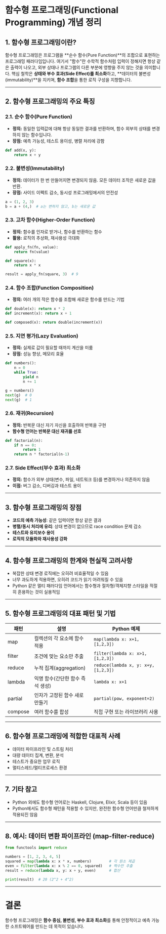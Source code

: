# 함수형 프로그래밍(Functional Programming) 개념 정리

## 1. 함수형 프로그래밍이란?

함수형 프로그래밍은 프로그램을 \*\*순수 함수(Pure Function)\*\*의 조합으로 표현하는 프로그래밍 패러다임입니다.
여기서 "함수"란 수학적 함수처럼 입력이 정해지면 항상 같은 출력이 나오고, 외부 상태나 프로그램의 다른 부분에 영향을 주지 않는 것을 의미합니다.
핵심 철학은 **상태와 부수 효과(Side Effect)를 최소화**하고, \*\*데이터의 불변성(immutability)\*\*을 지키며, **함수 조합**을 통한 로직 구성을 지향합니다.

---

## 2. 함수형 프로그래밍의 주요 특징

### 2.1. **순수 함수(Pure Function)**

* **정의:** 동일한 입력값에 대해 항상 동일한 결과를 반환하며, 함수 외부의 상태를 변경하지 않는 함수입니다.
* **장점:** 예측 가능성, 테스트 용이성, 병렬 처리에 강함

```python
def add(x, y):
    return x + y
```

### 2.2. **불변성(Immutability)**

* **정의:** 데이터가 한 번 만들어지면 변경되지 않음. 모든 데이터 조작은 새로운 값을 반환.
* **장점:** 사이드 이펙트 감소, 동시성 프로그래밍에서의 안전성

```python
a = (1, 2, 3)
b = a + (4,)  # a는 변하지 않고, b는 새로운 값
```

### 2.3. **고차 함수(Higher-Order Function)**

* **정의:** 함수를 인자로 받거나, 함수를 반환하는 함수
* **활용:** 로직의 추상화, 재사용성 극대화

```python
def apply_fn(fn, value):
    return fn(value)

def square(x):
    return x * x

result = apply_fn(square, 3)  # 9
```

### 2.4. **함수 조합(Function Composition)**

* **정의:** 여러 개의 작은 함수를 조합해 새로운 함수를 만드는 기법

```python
def double(x): return x * 2
def increment(x): return x + 1

def composed(x): return double(increment(x))
```

### 2.5. **지연 평가(Lazy Evaluation)**

* **정의:** 실제로 값이 필요할 때까지 계산을 미룸
* **장점:** 성능 향상, 메모리 효율

```python
def numbers():
    n = 0
    while True:
        yield n
        n += 1

g = numbers()
next(g)  # 0
next(g)  # 1
```

### 2.6. **재귀(Recursion)**

* **정의:** 반복문 대신 자기 자신을 호출하여 반복을 구현
* **함수형 언어는 반복문 대신 재귀를 선호**

```python
def factorial(n):
    if n == 0:
        return 1
    return n * factorial(n-1)
```

### 2.7. **Side Effect(부수 효과) 최소화**

* **정의:** 함수가 외부 상태(변수, 파일, 네트워크 등)를 변경하거나 의존하지 않음
* **이점:** 버그 감소, 디버깅과 테스트 용이

---

## 3. 함수형 프로그래밍의 장점

* **코드의 예측 가능성**: 같은 입력이면 항상 같은 결과
* **병렬/동시 처리에 유리**: 상태 변경이 없으므로 race condition 문제 감소
* **테스트와 유지보수 용이**
* **로직의 모듈화와 재사용성 강화**

---

## 4. 함수형 프로그래밍의 한계와 현실적 고려사항

* 복잡한 상태 변경 로직에는 오히려 비효율적일 수 있음
* 너무 과도하게 적용하면, 오히려 코드가 읽기 어려워질 수 있음
* Python 같은 멀티 패러다임 언어에서는 함수형과 절차형/객체지향 스타일을 적절히 혼용하는 것이 실용적임

---

## 5. 함수형 프로그래밍의 대표 패턴 및 기법

| 패턴      | 설명                  | Python 예제                           |
| ------- | ------------------- | ----------------------------------- |
| map     | 컬렉션의 각 요소에 함수 적용    | `map(lambda x: x+1, [1,2,3])`       |
| filter  | 조건에 맞는 요소만 추출       | `filter(lambda x: x>1, [1,2,3])`    |
| reduce  | 누적 집계(aggregation)  | `reduce(lambda x, y: x+y, [1,2,3])` |
| lambda  | 익명 함수(간단한 함수 즉석 생성) | `lambda x: x+1`                     |
| partial | 인자가 고정된 함수 새로 만들기   | `partial(pow, exponent=2)`          |
| compose | 여러 함수를 합성           | 직접 구현 또는 라이브러리 사용                   |

---

## 6. 함수형 프로그래밍에 적합한 대표적 사례

* 데이터 파이프라인 및 스트림 처리
* 대량 데이터 집계, 변환, 분석
* 테스트가 중요한 업무 로직
* 멀티스레드/멀티프로세스 환경

---

## 7. 기타 참고

* Python 외에도 함수형 언어로는 Haskell, Clojure, Elixir, Scala 등이 있음
* Python에서도 함수형 패턴을 적용할 수 있지만, 완전한 함수형 언어만큼 철저하게 적용되진 않음

---

## 8. 예시: 데이터 변환 파이프라인 (map-filter-reduce)

```python
from functools import reduce

numbers = [1, 2, 3, 4, 5]
squared = map(lambda x: x * x, numbers)        # 각 원소 제곱
even = filter(lambda x: x % 2 == 0, squared)   # 짝수만 추출
result = reduce(lambda x, y: x + y, even)      # 합산

print(result)  # 20 (2^2 + 4^2)
```

---

# 결론

함수형 프로그래밍은 **함수 중심, 불변성, 부수 효과 최소화**를 통해
안정적이고 예측 가능한 소프트웨어를 만드는 데 목적이 있습니다.

